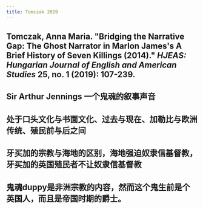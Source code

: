 ```yaml
---
title: Tomczak 2019
---
```


## Tomczak, Anna Maria. "Bridging the Narrative Gap: The Ghost Narrator in Marlon James's A Brief History of Seven Killings (2014)." _HJEAS: Hungarian Journal of English and American Studies_ 25, no. 1 (2019): 107-239.
## Sir Arthur Jennings 一个鬼魂的叙事声音
## 处于口头文化与书面文化、过去与现在、加勒比与欧洲传统、殖民前与后之间
## 牙买加的宗教与海地的区别，海地强迫奴隶信基督教，牙买加的英国殖民者不让奴隶信基督教
## 鬼魂duppy是非洲宗教的内容，然而这个鬼生前是个英国人，而且是帝国时期的爵士。
